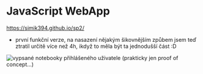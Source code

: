 # JavaScript WebApp
https://simik394.github.io/sp2/
- první funkční verze, na nasazení nějakým šikovnějším způbem jsem teď ztratil určitě více než 4h, ikdyž to měla být ta jednodušší část :D



![vypsané notebooky přihlášeného uživatele (prakticky jen proof of concept...)](https://or3snw.db.files.1drv.com/y4mis_eUrM3-Ud5M0MB2x9I_MpiQrd6-yu2rzurEh23DROJ55g67rZu5wt6LPTssiQJWFzbvTY_r2J-P4-ebvw0JmKO3VR9d88DFFB7JZFA6HZUCTu3lMEff3KdF4Zx_pzxHHf2MUhGZwBdjJBWk1mi3VreVDapIk7-PS5eLG1SxhyaplTdTTuHK2Riv75EqtpwSPr9PQgg07aRwDMC-Q0gGA/Sn%C3%ADmek%20obrazovky_20230119_233337.png?psid=1)
